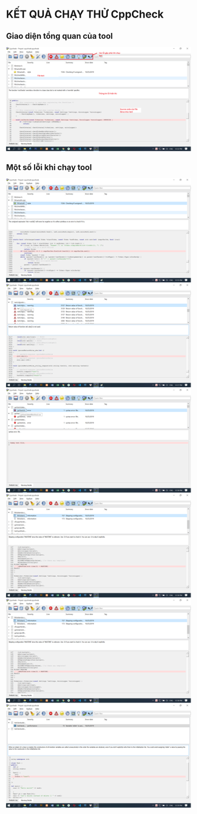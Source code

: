 <h1> KẾT QUẢ CHẠY THỬ CppCheck </h1>

<h2> Giao diện tổng quan của tool </h2>
<img src="1.png">
<h2> Một số lỗi khi chạy tool </h2>
<img src="2.png">

<img src="3.png">

<img src="4.png">

<img src="5.png">

<img src="6.png">

<img src="7.png">

